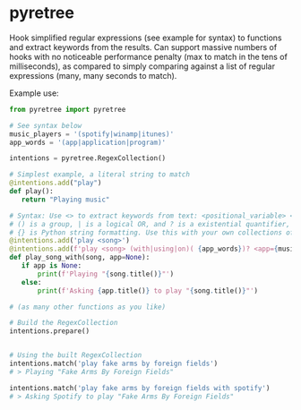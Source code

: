 # pyretree
 Hook simplified regular expressions (see example for syntax) to functions and extract keywords from the results. Can support massive numbers of hooks with no noticeable performance penalty (max to match in the tens of milliseconds), as compared to simply comparing against a list of regular expressions (many, many seconds to match).
 
Example use:
 ```python
from pyretree import pyretree

# See syntax below
music_players = '(spotify|winamp|itunes)'
app_words = '(app|application|program)'

intentions = pyretree.RegexCollection()

# Simplest example, a literal string to match
@intentions.add("play")
def play():
    return "Playing music"

# Syntax: Use <> to extract keywords from text: <positional_variable> <variable_must_match="">
# () is a group, | is a logical OR, and ? is a existential quantifier, just like in normal regular expressions.
# {} is Python string formatting. Use this with your own collections of commonly used words to cut down on repetition.
@intentions.add('play <song>')
@intentions.add(f'play <song> (with|using|on)( {app_words})? <app={music_players}>')
def play_song_with(song, app=None):
    if app is None:
        print(f'Playing "{song.title()}"')
    else:
        print(f'Asking {app.title()} to play "{song.title()}"')

# (as many other functions as you like)

# Build the RegexCollection
intentions.prepare()


# Using the built RegexCollection
intentions.match('play fake arms by foreign fields')
# > Playing "Fake Arms By Foreign Fields"

intentions.match('play fake arms by foreign fields with spotify')
# > Asking Spotify to play "Fake Arms By Foreign Fields"
```
